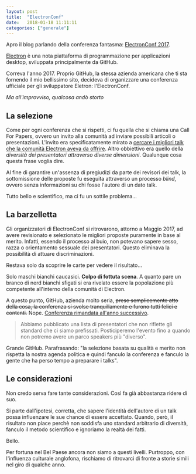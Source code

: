 ```yaml
---
layout: post
title:  "ElectronConf"
date:   2018-01-18 11:11:11
categories: ["generale"]
---
```


Apro il blog parlando della conferenza fantasma: [ElectronConf 2017](https://archive.fo/MbXO6).

[Electron](https://electronjs.org/) è una nota piattaforma di programmazione per applicazioni desktop, sviluppata principalmente da GitHub.

Correva l'anno 2017.
Proprio GitHub, la stessa azienda americana che ti sta fornendo il mio bellissimo sito, decideva di organizzare una conferenza ufficiale per gli sviluppatore Eletron: l'ElectronConf.

*Ma all'improvviso, qualcosa andò storto*

## La selezione

Come per ogni conferenza che si rispetti, ci fu quella che si chiama una Call For Papers, ovvero un invito alla comunità ad inviare possibili articoli o presentazioni.
L'invito era specificatamente mirato a [cercare i migliori talk che la comunità Electron aveva da offrire](https://archive.fo/MbXO6).
Altro obbiettivo era quello della *diversità dei presentatori attraverso diverse dimensioni*.
Qualunque cosa questa frase voglia dire.

Al fine di garantire un'assenza di pregiudizi da parte dei revisori dei talk, la sottomissione delle proposte fu eseguita attraverso un processo *blind*, ovvero senza informazioni su chi fosse l'autore di un dato talk.

Tutto bello e scientifico, ma ci fu un sottile problema...

## La barzelletta

Gli organizzatori di ElectronConf si ritrovarono, attorno a Maggio 2017, ad avere revisionato e selezionato le migliori proposte puramente in base al merito.
Infatti, essendo il processo al buio, non potevano sapere sesso, razza o orientamento sessuale dei presentatori.
Questo eliminava la possibilità di attuare discriminazioni.

Restava solo da scoprire le carte per vedere il risultato...

Solo maschi bianchi caucasici. **Colpo di fottuta scena**. A quanto pare un branco di nerd bianchi sfigati si era rivelato essere la popolazione più competente all'interno della comunità di Electron.

A questo punto, GitHub, azienda molto seria, ~~prese semplicemente atto della cosa, la conferenza si svolse tranquillamente e furono tutti felici e contenti.~~ Nope. [Conferenza rimandata all'anno successivo](https://web.archive.org/web/20170619111902/http://electronconf.com:80/).

> Abbiamo pubblicato una lista di presentatori che non riflette gli standard che ci siamo prefissati. Posticiperemo l'evento fino a quando non potremo avere un parco speakers più "diverso".

Grande GitHub. Parafrasando: "la selezione basata su qualità e merito non rispetta la nostra agenda politica e quindi fanculo la conferenza e fanculo la gente che ha perso tempo a preparare i talks".

## Le considerazioni

Non credo serva fare tante considerazioni.
Così fa già abbastanza ridere di suo.

Si parte dall'ipotesi, corretta, che sapere l'identità dell'autore di un talk possa influenzare le sue chance di essere accettato.
Quando, però, il risultato non piace perchè non soddisfa uno standard arbitrario di diversità, fanculo il metodo scientifico e ignoriamo la realtà dei fatti.

Bello.

Per fortuna nel Bel Paese ancora non siamo a questi livelli.
Purtroppo, con l'influenza culturale anglofona, rischiamo di ritrovarci di fronte a storie simili nel giro di qualche anno.
